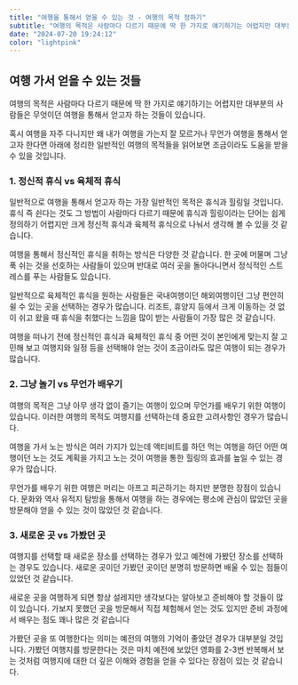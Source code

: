 ```yaml
---
title: "여행을 통해서 얻을 수 있는 것 - 여행의 목적 정하기"
subtitle: "여행의 목적은 사람마다 다르기 때문에 딱 한 가지로 얘기하기는 어렵지만 대부분의 사람들은 무엇이던 여행을 통해서 얻고자 하는 것들이 있습니다. 혹시 여행을 자주 다니지만 왜 내가 여행을 가는지 잘 모르거나 무언가 여행을 통해서 얻고자 한다면 아래에 정리한 일반적인 여행의 목적들을 읽어보면 조금이라도 도움을 받을 수 있을 것입니다."
date: "2024-07-20 19:24:12"
color: "lightpink"
---
```




<h2><b>여행 가서 얻을 수 있는 것들</b></h2>
<p>여행의 목적은 사람마다 다르기 때문에 딱 한 가지로 얘기하기는 어렵지만 대부분의 사람들은 무엇이던 여행을 통해서 얻고자 하는 것들이 있습니다.</p>
<p></p>
<p>혹시 여행을 자주 다니지만 왜 내가 여행을 가는지 잘 모르거나 무언가 여행을 통해서 얻고자 한다면 아래에 정리한 일반적인 여행의 목적들을 읽어보면 조금이라도 도움을 받을 수 있을 것입니다.</p>
<p></p>
<p></p>
<h3><b>1. 정신적 휴식 vs 육체적 휴식</b></h3>
<p>일반적으로 여행을 통해서 얻고자 하는 가장 일반적인 목적은 휴식과 힐링일 것입니다. 휴식 즉 쉰다는 것도 그 방법이 사람마다 다르기 때문에 휴식과 힐링이라는 단어는 쉽게 정의하기 어렵지만 크게 정신적 휴식과 육체적 휴식으로 나눠서 생각해 볼 수 있을 것 같습니다.</p>
<p></p>
<p>여행을 통해서 정신적인 휴식을 취하는 방식은 다양한 것 같습니다. 한 곳에 머물며 그냥 푹 쉬는 것을 선호하는 사람들이 있으며 반대로 여러 곳을 돌아다니면서 정식적인 스트레스를 푸는 사람들도 있습니다.</p>
<p></p>
<p>일반적으로 육체적인 휴식을 원하는 사람들은 국내여행이던 해외여행이던 그냥 편안히 쉴 수 있는 곳을 선택하는 경우가 많습니다. 리조트, 휴양지 등에서 크게 이동하는 것 없이 쉬고 왔을 때 휴식을 취했다는 느낌을 많이 받는 사람들이 가장 많은 것 같습니다.</p>
<p></p>
<p>여행을 떠나기 전에 정신적인 휴식과 육체적인 휴식 중 어떤 것이 본인에게 맞는지 잘 고민해 보고 여행지와 일정 등을 선택해야 얻는 것이 조금이라도 많은 여행이 되는 경우가 많습니다.</p>
<p></p>
<p></p>
<h3><b>2. 그냥 놀기 vs 무언가 배우기</b></h3>
<p>여행의 목적은 그냥 아무 생각 없이 즐기는 여행이 있으며 무언가를 배우기 위한 여행이 있습니다. 이러한 여행의 목적도 여행지를 선택하는데 중요한 고려사항인 경우가 많습니다.</p>
<p></p>
<p>여행을 가서 노는 방식은 여러 가지가 있는데 액티비트를 하던 먹는 여행을 하던 어떤 여행이던 노는 것도 계획을 가지고 노는 것이 여행을 통한 힐링의 효과를 높일 수 있는 경우가 많습니다.</p>
<p></p>
<p>무언가를 배우기 위한 여행은 머리는 아프고 피곤하기는 하지만 분명한 장점이 있습니다. 문화와 역사 유적지 탐방을 통해서 여행을 하는 경우에는 평소에 관심이 많았던 곳을 방문해야 얻을 수 있는 것이 많았던 것 같습니다.</p>
<p></p>
<p></p>
<h3><b>3. 새로운 곳 vs 가봤던 곳</b></h3>
<p>여행지를 선택할 때 새로운 장소를 선택하는 경우가 있고 예전에 가봤던 장소를 선택하는 경우도 있습니다. 새로운 곳이던 가봤던 곳이던 분명히 방문하면 배울 수 있는 점들이 있었던 것 같습니다.</p>
<p></p>
<p>새로운 곳을 여행하게 되면 항상 설레지만 생각보다는 알아보고 준비해야 할 것들이 많이 있습니다. 가보지 못했던 곳을 방문해서 직접 체험해서 얻는 것도 있지만 준비 과정에서 배우는 점도 꽤나 많은 것 같습니다</p>
<p></p>
<p>가봤던 곳을 또 여행한다는 의미는 예전의 여행의 기억이 좋았던 경우가 대부분일 것입니다. 가봤던 여행지를 방문한다는 것은 마치 예전에 보았던 영화를 2-3번 반복해서 보는 것처럼 여행지에 대한 더 깊은 이해와 경험을 얻을 수 있다는 장점이 있는 것 같습니다.</p>
<p></p>